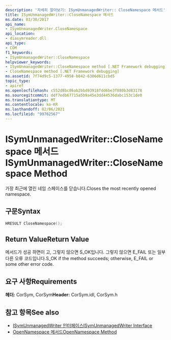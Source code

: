 ```yaml
---
description: '자세히 알아보기: ISymUnmanagedWriter:: CloseNamespace 메서드'
title: ISymUnmanagedWriter::CloseNamespace 메서드
ms.date: 03/30/2017
api_name:
- ISymUnmanagedWriter.CloseNamespace
api_location:
- diasymreader.dll
api_type:
- COM
f1_keywords:
- ISymUnmanagedWriter::CloseNamespace
helpviewer_keywords:
- ISymUnmanagedWriter::CloseNamespace method [.NET Framework debugging]
- CloseNamespace method [.NET Framework debugging]
ms.assetid: 7f74d9c5-1377-4958-b842-6306d611cbd5
topic_type:
- apiref
ms.openlocfilehash: c552d8bc86ab2bbd93918fdd6be3f880b3d83178
ms.sourcegitcommit: ddf7edb67715a5b9a45e3dd44536dabc153c1de0
ms.translationtype: MT
ms.contentlocale: ko-KR
ms.lasthandoff: 02/06/2021
ms.locfileid: "99762567"
---
```

# <a name="isymunmanagedwriterclosenamespace-method"></a><span data-ttu-id="8aecf-103">ISymUnmanagedWriter::CloseNamespace 메서드</span><span class="sxs-lookup"><span data-stu-id="8aecf-103">ISymUnmanagedWriter::CloseNamespace Method</span></span>

<span data-ttu-id="8aecf-104">가장 최근에 열린 네임 스페이스를 닫습니다.</span><span class="sxs-lookup"><span data-stu-id="8aecf-104">Closes the most recently opened namespace.</span></span>  
  
## <a name="syntax"></a><span data-ttu-id="8aecf-105">구문</span><span class="sxs-lookup"><span data-stu-id="8aecf-105">Syntax</span></span>  
  
```cpp  
HRESULT CloseNamespace();  
```  
  
## <a name="return-value"></a><span data-ttu-id="8aecf-106">Return Value</span><span class="sxs-lookup"><span data-stu-id="8aecf-106">Return Value</span></span>  

 <span data-ttu-id="8aecf-107">메서드가 성공 하면이 고, 그렇지 않으면 S_OK입니다. 그렇지 않으면 E_FAIL 또는 일부 다른 오류 코드입니다.</span><span class="sxs-lookup"><span data-stu-id="8aecf-107">S_OK if the method succeeds; otherwise, E_FAIL or some other error code.</span></span>  
  
## <a name="requirements"></a><span data-ttu-id="8aecf-108">요구 사항</span><span class="sxs-lookup"><span data-stu-id="8aecf-108">Requirements</span></span>  

 <span data-ttu-id="8aecf-109">**헤더:** CorSym, CorSym</span><span class="sxs-lookup"><span data-stu-id="8aecf-109">**Header:** CorSym.idl, CorSym.h</span></span>  
  
## <a name="see-also"></a><span data-ttu-id="8aecf-110">참고 항목</span><span class="sxs-lookup"><span data-stu-id="8aecf-110">See also</span></span>

- [<span data-ttu-id="8aecf-111">ISymUnmanagedWriter 인터페이스</span><span class="sxs-lookup"><span data-stu-id="8aecf-111">ISymUnmanagedWriter Interface</span></span>](isymunmanagedwriter-interface.md)
- [<span data-ttu-id="8aecf-112">OpenNamespace 메서드</span><span class="sxs-lookup"><span data-stu-id="8aecf-112">OpenNamespace Method</span></span>](isymunmanagedwriter-opennamespace-method.md)
